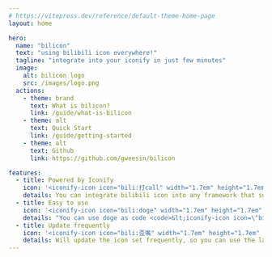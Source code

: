 ```yaml
---
# https://vitepress.dev/reference/default-theme-home-page
layout: home

hero:
  name: "bilicon"
  text: "using bilibili icon everywhere!"
  tagline: "integrate into your iconify in just few minutes"
  image:
    alt: bilicon logo
    src: /images/logo.png
  actions:
    - theme: brand
      text: What is bilicon?
      link: /guide/what-is-bilicon
    - theme: alt
      text: Quick Start
      link: /guide/getting-started
    - theme: alt
      text: Github
      link: https://github.com/gweesin/bilicon

features:
  - title: Powered by Iconify
    icon: '<iconify-icon icon="bili:打call" width="1.7em" height="1.7em" />'
    details: You can integrate bilibili icon into any framework that supports iconify, such as Vanilla JS, Vue, React, Svelte and more.
  - title: Easy to use
    icon: '<iconify-icon icon="bili:doge" width="1.7em" height="1.7em" />'
    details: "You can use doge as code <code>&lt;iconify-icon icon=\"bili:doge\" /&gt;</code>"
  - title: Update frequently
    icon: '<iconify-icon icon="bili:歪嘴" width="1.7em" height="1.7em" />'
    details: Will update the icon set frequently, so you can use the latest icon in your project.
---
```

